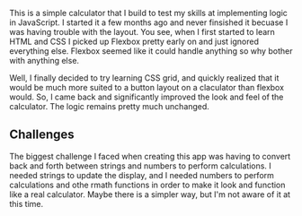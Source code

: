 This is a simple calculator that I build to test my skills at implementing logic in JavaScript. I started it a few months ago and never finsished it becuase I was having trouble with the layout. You see, when I first started to learn HTML and CSS I picked up Flexbox pretty early on and just ignored everything else. Flexbox seemed like it could handle anything so why bother with anything else. 

Well, I finally decided to try learning CSS grid, and quickly realized that it would be much more suited to a button layout on a claculator than flexbox would. So, I came back and significantly improved the look and feel of the calculator. The logic remains pretty much unchanged. 

## Challenges

The biggest challenge I faced when creating this app was having to convert back and forth between strings and numbers to perform calculations. I needed strings to update the display, and I needed numbers to perform calculations and othe rmath functions in order to make it look and function like a real calculator. Maybe there is a simpler way, but I'm not aware of it at this time. 


